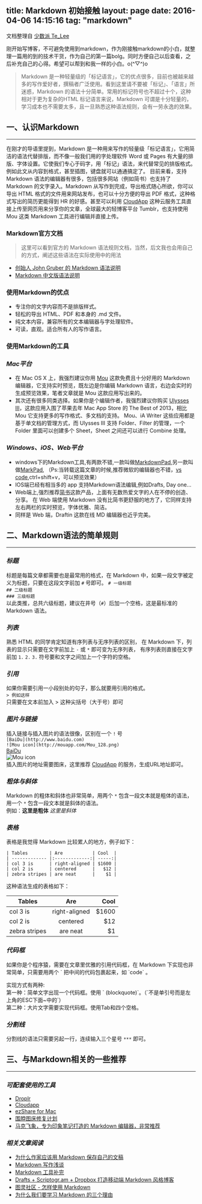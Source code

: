 title: Markdown 初始接触
layout: page
date: 2016-04-06 14:15:16
tag: "markdown"
---

文档整理自 [少数派 Te_Lee](http://sspai.com/25137)

刚开始写博客，不可避免使用到markdown，作为刚接触markdown的小白，就整理一篇用的到的技术干货，作为自己的第一篇bolg。同时方便自己以后查看，之后补充自己的心得。希望可以帮到和我一样的小白。o(^▽^)o

<!--more-->
> Markdown 是一种轻量级的「标记语言」，它的优点很多，目前也被越来越多的写作爱好者，撰稿者广泛使用。看到这里请不要被「标记」、「语言」所迷惑，Markdown 的语法十分简单。常用的标记符号也不超过十个，这种相对于更为复杂的HTML 标记语言来说，Markdown 可谓是十分轻量的，学习成本也不需要太多，且一旦熟悉这种语法规则，会有一劳永逸的效果。

## **一、认识Markdown**
***
在刚才的导语里提到，Markdown 是一种用来写作的轻量级「标记语言」，它用简洁的语法代替排版，而不像一般我们用的字处理软件 Word 或 Pages 有大量的排版、字体设置。它使我们专心于码字，用「标记」语法，来代替常见的排版格式。
例如此文从内容到格式，甚至插图，键盘就可以通通搞定了。
目前来看，支持 Markdown 语法的编辑器有很多，包括很多网站（例如简书）也支持了 Markdown 的文字录入。Markdown 从写作到完成，导出格式随心所欲，你可以导出 HTML 格式的文件用来网站发布，也可以十分方便的导出 PDF 格式，这种格式写出的简历更能得到 HR 的好感。甚至可以利用 [CloudApp](http://www.getcloudapp.com/) 这种云服务工具直接上传至网页用来分享你的文章，全球最大的轻博客平台 Tumblr，也支持使用 Mou 这类 Markdown 工具进行编辑并直接上传。
### **Markdown官方文档**
> 这里可以看到官方的 Markdown 语法规则文档，当然，后文我也会用自己的方式，阐述这些语法在实际使用中的用法 

* [创始人 John Gruber 的 Markdown 语法说明](http://daringfireball.net/projects/markdown/syntax)  
* [Markdown 中文版语法说明](http://wowubuntu.com/markdown/#list)

### **使用Markdown的优点**
* 专注你的文字内容而不是排版样式。
* 轻松的导出 HTML、PDF 和本身的 .md 文件。
* 纯文本内容，兼容所有的文本编辑器与字处理软件。
* 可读，直观。适合所有人的写作语言。

### **使用Markdown的工具**
### *Mac平台*
* 在 Mac OS X 上，我强烈建议你用 [Mou](http://mouapp.com/) 这款免费且十分好用的 Markdown 编辑器，它支持实时预览，既左边是你编辑 Markdown 语言，右边会实时的生成预览效果，笔者文章就是 Mou 这款应用写出来的。
* 其次还有很多同类选择。如果你是个编辑作者，我强烈建议你购买 [Ulysses Ⅲ](http://www.ulyssesapp.com/)，这款应用入围了苹果去年 Mac App Store 的 The Best of 2013，相比 Mou 它支持更多的写作格式、多文档的支持。
Mou、iA Writer 这些应用都是基于单文档的管理方式，而 Ulysses Ⅲ 支持 Folder、Filter 的管理，一个 Folder 里面可以创建多个 Sheet，Sheet 之间还可以进行 Combine 处理。
### *Windows、iOS、Web平台*
* windows下的Markdown工具,有两款不错,一款叫做[MarkdownPad](http://www.markdownpad.com/),另一款叫做[MarkPad](http://code52.org/DownmarkerWPF/),
（Ps:当转载这篇文章的时候,推荐微软的编辑器也不错，[vs code](https://code.visualstudio.com/),ctrl+shift+v，可以预览效果）
* IOS端已经有相当多的 app 支持Markdown语法编辑,例如Drafts, Day one...
* Web端上,强烈推荐[简书](http://www.jianshu.com/)这款产品，上面有无数热爱文字的人在不停的创造、分享。
在 Web 端使用 Markdown 没有比简书更舒服的地方了，它同样支持左右两栏的实时预览，字体优雅、简洁。
* 同样是 Web 端，Draftin 这款在线 MD 编辑器也近乎完美。

## **二、Markdown语法的简单规则**
***
### *标题*
标题是每篇文章都需要也是最常用的格式，在 Markdown 中，如果一段文字被定义为标题，只要在这段文字前加 `#` 号即可。
`# 一级标题`  
`## 二级标题`  
`### 三级标题`  
以此类推，总共六级标题，建议在井号（`#`）后加一个空格，这是最标准的 Markdown 语法。
### *列表*
熟悉 HTML 的同学肯定知道有序列表与无序列表的区别，
在 Markdown 下，列表的显示只需要在文字前加上 `-` 或 `*` 即可变为无序列表，
有序列表则直接在文字前加 `1.` `2.` `3.` 符号要和文字之间加上一个字符的空格。

### *引用*
如果你需要引用一小段别处的句子，那么就要用引用的格式。  
`> 例如这样`  
只需要在文本前加入 > 这种尖括号（大于号）即可
### *图片与链接*
插入链接与插入图片的语法很像，区别在一个 `!` 号  
`[BaiDu](http://www.baidu.com)`  
`![Mou icon](http://mouapp.com/Mou_128.png)`  
[BaiDu](http://www.baidu.com)  
![Mou icon](http://mouapp.com/Mou_128.png)  
插入图片的地址需要图床，这里推荐 [CloudApp](http://www.getcloudapp.com/) 的服务，生成URL地址即可。
### *粗体与斜体*
Markdown 的粗体和斜体也非常简单，用两个 `*` 包含一段文本就是粗体的语法，用一个 `*` 包含一段文本就是斜体的语法。  
例如：**这里是粗体** *这里是斜体*
### *表格*
表格是我觉得 Markdown 比较累人的地方，例子如下：

    | Tables        | Are           | Cool  |  
    | ------------- |:-------------:| -----:|  
    | col 3 is      | right-aligned | $1600 |  
    | col 2 is      | centered      |   $12 |  
    | zebra stripes | are neat      |    $1 |  
    
这种语法生成的表格如下：  

| Tables        | Are           | Cool  |  
| ------------- |:-------------:| -----:|  
| col 3 is      | right-aligned | $1600 |  
| col 2 is      | centered      |   $12 |  
| zebra stripes | are neat      |    $1 |

### *代码框*
如果你是个程序猿，需要在文章里优雅的引用代码框，在 Markdown 下实现也非常简单，只需要用两个 \` 把中间的代码包裹起来，如 \`code\` 。

实现方式有两种:  
第一种：简单文字出现一个代码框。使用 \` (blockquote)\`。（\`不是单引号而是左上角的ESC下面~中的\`）   
第二种：大片文字需要实现代码框。使用Tab和四个空格。  

### *分割线*
分割线的语法只需要另起一行，连续输入三个星号 `***` 即可。

## **三、与Markdown相关的一些推荐**
***
### *可配套使用的工具*
* [Droplr](http://droplr.com)
* [Cloudapp](http://www.getcloudapp.com/)
* [ezShare for Mac](https://itunes.apple.com/cn/app/yi-xiang/id672522335?mt=12&uo=4&uo=4&at=10lJSw)
* [围脖图床修复计划](http://weibotuchuang.sinaapp.com/)
* [马克飞象，专为印象笔记打造的 Markdown 编辑器，非常推荐](http://maxiang.info/)

### *相关文章阅读*
* [为什么作家应该用 Markdown 保存自己的文稿](http://apple4us.com/2012/02/why-writers-should-use-markdown.html)
* [Markdown 写作浅谈](http://www.yangzhiping.com/tech/r-markdown-knitr.html)
* [Markdown 工具补完](http://www.appinn.com/markdown-tools/)
* [Drafts + Scriptogr.am + Dropbox 打造移动端 Markdown 风格博客](http://jianshu.io/p/63HYZ6)
* [图灵社区 - 怎样使用 Markdown](http://www.ituring.com.cn/article/23)
* [为什么我们要学习 Markdown 的三个理由](http://news.cnblogs.com/n/139649/)
